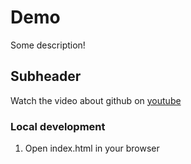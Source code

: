 # **Demo**

Some description!

## Subheader

Watch the video about github on [youtube](https://www.youtube.com/watch?v=RGOj5yH7evk)

### Local development

1. Open index.html in your browser